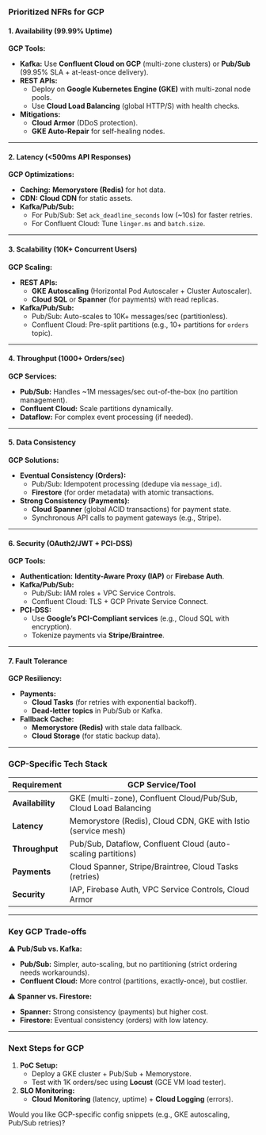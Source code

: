 ### **Prioritized NFRs for GCP**  

#### **1. Availability (99.99% Uptime)**  
**GCP Tools:**  
- **Kafka:** Use **Confluent Cloud on GCP** (multi-zone clusters) or **Pub/Sub** (99.95% SLA + at-least-once delivery).  
- **REST APIs:**  
  - Deploy on **Google Kubernetes Engine (GKE)** with multi-zonal node pools.  
  - Use **Cloud Load Balancing** (global HTTP/S) with health checks.  
- **Mitigations:**  
  - **Cloud Armor** (DDoS protection).  
  - **GKE Auto-Repair** for self-healing nodes.  

---

#### **2. Latency (<500ms API Responses)**  
**GCP Optimizations:**  
- **Caching:** **Memorystore (Redis)** for hot data.  
- **CDN:** **Cloud CDN** for static assets.  
- **Kafka/Pub/Sub:**  
  - For Pub/Sub: Set `ack_deadline_seconds` low (~10s) for faster retries.  
  - For Confluent Cloud: Tune `linger.ms` and `batch.size`.  

---

#### **3. Scalability (10K+ Concurrent Users)**  
**GCP Scaling:**  
- **REST APIs:**  
  - **GKE Autoscaling** (Horizontal Pod Autoscaler + Cluster Autoscaler).  
  - **Cloud SQL** or **Spanner** (for payments) with read replicas.  
- **Kafka/Pub/Sub:**  
  - Pub/Sub: Auto-scales to 10K+ messages/sec (partitionless).  
  - Confluent Cloud: Pre-split partitions (e.g., 10+ partitions for `orders` topic).  

---

#### **4. Throughput (1000+ Orders/sec)**  
**GCP Services:**  
- **Pub/Sub:** Handles ~1M messages/sec out-of-the-box (no partition management).  
- **Confluent Cloud:** Scale partitions dynamically.  
- **Dataflow:** For complex event processing (if needed).  

---

#### **5. Data Consistency**  
**GCP Solutions:**  
- **Eventual Consistency (Orders):**  
  - Pub/Sub: Idempotent processing (dedupe via `message_id`).  
  - **Firestore** (for order metadata) with atomic transactions.  
- **Strong Consistency (Payments):**  
  - **Cloud Spanner** (global ACID transactions) for payment state.  
  - Synchronous API calls to payment gateways (e.g., Stripe).  

---

#### **6. Security (OAuth2/JWT + PCI-DSS)**  
**GCP Tools:**  
- **Authentication:** **Identity-Aware Proxy (IAP)** or **Firebase Auth**.  
- **Kafka/Pub/Sub:**  
  - Pub/Sub: IAM roles + VPC Service Controls.  
  - Confluent Cloud: TLS + GCP Private Service Connect.  
- **PCI-DSS:**  
  - Use **Google’s PCI-Compliant services** (e.g., Cloud SQL with encryption).  
  - Tokenize payments via **Stripe/Braintree**.  

---

#### **7. Fault Tolerance**  
**GCP Resiliency:**  
- **Payments:**  
  - **Cloud Tasks** (for retries with exponential backoff).  
  - **Dead-letter topics** in Pub/Sub or Kafka.  
- **Fallback Cache:**  
  - **Memorystore (Redis)** with stale data fallback.  
  - **Cloud Storage** (for static backup data).  

---

### **GCP-Specific Tech Stack**  
| Requirement          | GCP Service/Tool                                                                 |  
|----------------------|---------------------------------------------------------------------------------|  
| **Availability**     | GKE (multi-zone), Confluent Cloud/Pub/Sub, Cloud Load Balancing                 |  
| **Latency**          | Memorystore (Redis), Cloud CDN, GKE with Istio (service mesh)                  |  
| **Throughput**       | Pub/Sub, Dataflow, Confluent Cloud (auto-scaling partitions)                   |  
| **Payments**         | Cloud Spanner, Stripe/Braintree, Cloud Tasks (retries)                         |  
| **Security**         | IAP, Firebase Auth, VPC Service Controls, Cloud Armor                          |  

---

### **Key GCP Trade-offs**  
⚠ **Pub/Sub vs. Kafka:**  
  - **Pub/Sub:** Simpler, auto-scaling, but no partitioning (strict ordering needs workarounds).  
  - **Confluent Cloud:** More control (partitions, exactly-once), but costlier.  

⚠ **Spanner vs. Firestore:**  
  - **Spanner:** Strong consistency (payments) but higher cost.  
  - **Firestore:** Eventual consistency (orders) with low latency.  

---

### **Next Steps for GCP**  
1. **PoC Setup:**  
   - Deploy a GKE cluster + Pub/Sub + Memorystore.  
   - Test with 1K orders/sec using **Locust** (GCE VM load tester).  
2. **SLO Monitoring:**  
   - **Cloud Monitoring** (latency, uptime) + **Cloud Logging** (errors).  

Would you like GCP-specific config snippets (e.g., GKE autoscaling, Pub/Sub retries)?